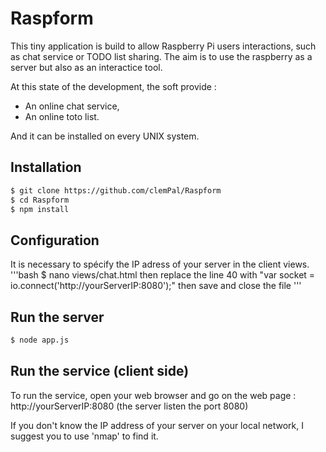 Raspform
========

This tiny application is build to allow Raspberry Pi users interactions, such as chat service or TODO list sharing. The aim is to use the raspberry as a server but also as an interactice tool.

At this state of the development, the soft provide :
- An online chat service,
- An online toto list.

And it can be installed on every UNIX system.

## Installation

```bash
$ git clone https://github.com/clemPal/Raspform
$ cd Raspform
$ npm install
```

## Configuration

It is necessary to spécify the IP adress of your server in the client views.
'''bash
$ nano views/chat.html
then replace the line 40 with "var socket = io.connect('http://yourServerIP:8080');"
then save and close the file
'''

## Run the server

```bash
$ node app.js
```

## Run the service (client side)

To run the service, open your web browser and go on the web page :
http://yourServerIP:8080
(the server listen the port 8080)

If you don't know the IP address of your server on your local network, I suggest you to use 'nmap' to find it.
